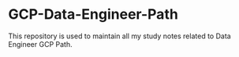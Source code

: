 # GCP-Data-Engineer-Path
This repository is used to maintain all my study notes related to Data Engineer GCP Path.
